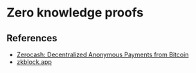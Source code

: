# Zero knowledge proofs

## References

- [Zerocash: Decentralized Anonymous Payments from Bitcoin](https://zerocash-project.org/media/pdf/zerocash-extended-20140518.pdf)
- [zkblock.app](https://zkblock.app/)
